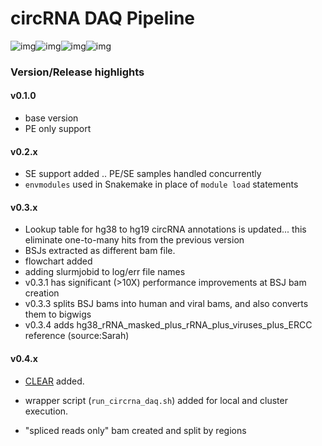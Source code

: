 # circRNA DAQ Pipeline

![img](https://img.shields.io/github/issues/kopardev/circRNA?style=for-the-badge)![img](https://img.shields.io/github/forks/kopardev/circRNA?style=for-the-badge)![img](https://img.shields.io/github/stars/kopardev/circRNA?style=for-the-badge)![img](https://img.shields.io/github/license/kopardev/circRNA?style=for-the-badge)

### Version/Release highlights

#### v0.1.0

* base version
* PE only support

#### v0.2.x

* SE support added .. PE/SE samples handled concurrently
* `envmodules` used in Snakemake in place of `module load` statements

#### v0.3.x

* Lookup table for hg38 to hg19 circRNA annotations is updated... this eliminate one-to-many hits from the previous version
* BSJs extracted as different bam file.
* flowchart added
* adding slurmjobid to log/err file names
* v0.3.1 has significant (>10X) performance improvements at BSJ bam creation
* v0.3.3 splits BSJ bams into human and viral bams, and also converts them to bigwigs
* v0.3.4 adds hg38_rRNA_masked_plus_rRNA_plus_viruses_plus_ERCC reference (source:Sarah)

#### v0.4.x 

* [CLEAR](https://github.com/YangLab/CLEAR) added.
* wrapper script (`run_circrna_daq.sh`) added for local and cluster execution.

* "spliced reads only" bam created and split by regions